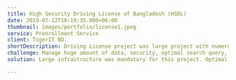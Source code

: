 ```yaml
---
title: High Security Driving License of Bangladesh (HSDL)
date: 2019-07-12T18:19:35.000+06:00
thumbnail: images/portfolio/license1.jpeg
service: Prenrollment Service
client: TigerIT BD.
shortDescription: Driving License project was large project with numerous features and huge amount of data. In Bangladesh there are around 7 million driver and which  is increasing day by day. Manage their information and give a user friendly web application for every kind of people was the main objective of this project. I had worked on specially pre-enrollment feature of this project. This project was developed with Java, Spring, Hibernate, Oracle Database, Weblogic Server, Kafka, Redis, Elastic Search etc.
challenge: Manage huge amount of data, security, optimal search query, support large amount user request at a moment, resilient system, face and finger recognition etc.
solution: Large infrastructure was mandatory for this project. Optimal database management, fast data and secure data transmission was also important. We used some latest technology like Kafka, Redis, Elastic Search, two-way verification etc to obtain those mandatory features.

---
```

